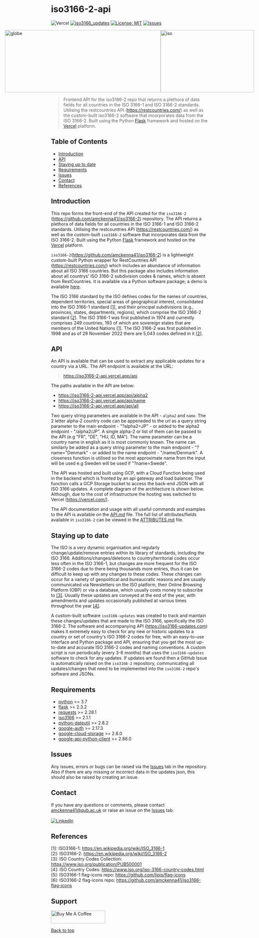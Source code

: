 # iso3166-2-api

<!-- ![Vercel](https://vercelbadge.vercel.app/api/amckenna41/iso3166-2-api) -->
![Vercel](https://therealsujitk-vercel-badge.vercel.app/?app=iso3166-2-api)
[![iso3166_updates](https://img.shields.io/pypi/v/iso3166-2)](https://pypi.org/project/iso3166-2)
[![License: MIT](https://img.shields.io/github/license/amckenna41/iso3166-2)](https://opensource.org/licenses/MIT)
[![Issues](https://img.shields.io/github/issues/amckenna41/iso3166-2-api)](https://github.com/amckenna41/iso3166-2-api/issues)

<div alt="images" style="justify-content: center; display:flex; margin-left=50px;">
  <img src="https://upload.wikimedia.org/wikipedia/commons/3/3d/Flag-map_of_the_world_%282017%29.png" alt="globe" height="200" width="500"/>
  <img src="https://upload.wikimedia.org/wikipedia/commons/e/e3/ISO_Logo_%28Red_square%29.svg" alt="iso" height="200" width="300"/>
</div>

> Frontend API for the iso3166-2 repo that returns a plethora of data fields for all countries in the ISO 3166-1 and ISO 3166-2 standards. Utilising the restcountries API (https://restcountries.com/) as well as the custom-built iso3166-2 software that incorporates data from the ISO 3166-2. Built using the Python [Flask][flask] framework and hosted on the [Vercel][vercel] platform.

Table of Contents
-----------------
  * [Introduction](#introduction)
  * [API](#api)
  * [Staying up to date](#staying-up-to-date)
  * [Requirements](#requirements)
  * [Issues](#Issues)
  * [Contact](#contact)
  * [References](#references)

Introduction
------------
This repo forms the front-end of the API created for the `iso3166-2` (https://github.com/amckenna41/iso3166-2) repository. The API returns a plethora of data fields for all countries in the ISO 3166-1 and ISO 3166-2 standards. Utilising the restcountries API (https://restcountries.com/) as well as the custom-built `iso3166-2` software that incorporates data from the ISO 3166-2. Built using the Python [Flask][flask] framework and hosted on the [Vercel][vercel] platform.

`iso3166-2`(https://github.com/amckenna41/iso3166-2) is a lightweight custom-built Python wrapper for RestCountries API (https://restcountries.com/) which includes an abundance of information about all ISO 3166 countries. But this package also includes information about all countrys' ISO 3166-2 subdivision codes & names, which is absent from RestCountries. It is available via a Python software package; a demo is available [here][demo].

The ISO 3166 standard by the ISO defines codes for the names of countries, dependent territories, special areas of geographical interest, consolidated into the ISO 3166-1 standard [[1]](#references), and their principal subdivisions (e.g., provinces, states, departments, regions), which comprise the ISO 3166-2 standard [[2]](#references). The ISO 3166-1 was first published in 1974 and currently comprises 249 countries, 193 of which are sovereign states that are members of the United Nations [[1]](#references). The ISO 3166-2 was first published in 1998 and as of 29 November 2022 there are 5,043 codes defined in it [[2]](#references).

API
---
An API is available that can be used to extract any applicable updates for a country via a URL. The API endpoint is available at the URL:

> https://iso3166-2-api.vercel.app/api

The paths available in the API are below:
* https://iso3166-2-api.vercel.app/api/alpha2
* https://iso3166-2-api.vercel.app/api/name
* https://iso3166-2-api.vercel.app/api/all

Two query string parameters are available in the API - `alpha2` and `name`. The 2 letter alpha-2 country code can be appeneded to the url as a query string parameter to the main endpoint - "?alpha2=JP" - or added to the alpha2 endpoint - "/alpha2/JP". A single alpha-2 or list of them can be passed to the API (e.g "FR", "DE", "HU, ID, MA"). The name parameter can be a country name in english as it is most commonly known. The name can similarly be added as a query string parameter to the main endpoint - "?name="Denmark" - or added to the name endpoint - "/name/Denmark". A closeness function is utilised so the most approximate name from the input will be used e.g Sweden will be used if "?name=Swede". 

The API was hosted and built using GCP, with a Cloud Function being used in the backend which is fronted by an api gateway and load balancer. The function calls a GCP Storage bucket to access the back-end JSON with all ISO 3166 updates. A complete diagram of the architecture is shown below. Although, due to the cost of infrastructure the hosting was switched to Vercel (https://vercel.com/).

The API documentation and usage with all useful commands and examples to the API is available on the [API.md](https://github.com/amckenna41/iso3166-2-api/API.md) file. The full list of attributes/fields available in `iso3166-2` can be viewed in the [ATTRIBUTES.md][attributes] file.

Staying up to date
------------------
The ISO is a very dynamic organisation and regularly change/update/remove entries within its library of standards, including the ISO 3166. Additions/changes/deletions to country/territorial codes occur less often in the ISO 3166-1, but changes are more frequent for the ISO 3166-2 codes due to there being thousands more entries, thus it can be difficult to keep up with any changes to these codes. These changes can occur for a variety of geopolitical and bureaucratic reasons and are usually communicated via Newsletters on the ISO platform, their Online Browsing Platform (OBP) or via a database, which usually costs money to subscribe to [[3]](#references). Usually these updates are conveyed at the end of the year, with amendments and updates occasionally published at various times throughout the year [[4]](#references).

A custom-built software `iso3166-updates` was created to track and maintain these changes/updates that are made to the ISO 3166, specifically the ISO 3166-2. The software and accompanying API (https://iso3166-updates.com) makes it extremely easy to check for any new or historic updates to a country or set of country's ISO 3166-2 codes for free, with an easy-to-use interface and Python package and API, ensuring that you get the most up-to-date and accurate ISO 3166-2 codes and naming conventions. A custom script is run periodically (every 3-6 months) that uses the `iso3166-updates` software to check for any updates. If updates are found then a GitHub Issue is automatically raised on the `iso3166-2` repository, communicating all updates/changes that need to be implemented into the `iso3166-2` repo's software and JSONs.

Requirements
------------
* [python][python] >= 3.7
* [flask][flask] >= 2.3.2
* [requests][requests] >= 2.28.1
* [iso3166][iso3166] >= 2.1.1
* [python-dateutil][python-dateutil] >= 2.8.2
* [google-auth][google-auth] >= 2.17.3
* [google-cloud-storage][google-cloud-storage] >= 2.8.0
* [google-api-python-client][google-api-python-client] >= 2.86.0

Issues
------
Any issues, errors or bugs can be raised via the [Issues](Issues) tab in the repository. Also if there are any missing or incorrect data in the updates json, this should also be raised by creating an issue. 

Contact
-------
If you have any questions or comments, please contact amckenna41@qub.ac.uk or raise an issue on the [Issues][Issues] tab. <br><br>
[![LinkedIn](https://img.shields.io/badge/LinkedIn-0077B5?style=for-the-badge&logo=linkedin&logoColor=white)](https://www.linkedin.com/in/adam-mckenna-7a5b22151/)

References
----------
\[1\]: ISO3166-1: https://en.wikipedia.org/wiki/ISO_3166-1 <br>
\[2\]: ISO3166-2: https://en.wikipedia.org/wiki/ISO_3166-2 <br>
\[3\]: ISO Country Codes Collection: https://www.iso.org/publication/PUB500001 <br>
\[4\]: ISO Country Codes: https://www.iso.org/iso-3166-country-codes.html <br>
\[5\]: ISO3166-1 flag-icons repo: https://github.com/lipis/flag-icons <br>
\[6\]: ISO3166-2 flag-icons repo: https://github.com/amckenna41/iso3166-flag-icons <br>

Support
-------
<a href="https://www.buymeacoffee.com/amckenna41" target="_blank"><img src="https://cdn.buymeacoffee.com/buttons/default-orange.png" alt="Buy Me A Coffee" height="41" width="174"></a>

[Back to top](#TOP)

[demo]: https://colab.research.google.com/drive/1btfEx23bgWdkUPiwdwlDqKkmUp1S-_7U?usp=sharing
[flask]: https://flask.palletsprojects.com/en/2.3.x/
[python]: https://www.python.org/downloads/release/python-360/
[requests]: https://requests.readthedocs.io/
[iso3166]: https://github.com/deactivated/python-iso3166
[python-dateutil]: https://pypi.org/project/python-dateutil/
[google-auth]: https://cloud.google.com/python/docs/reference
[google-cloud-storage]: https://cloud.google.com/python/docs/reference
[google-api-python-client]: https://cloud.google.com/python/docs/reference
[Issues]: https://github.com/amckenna41/iso3166-2-api/issues
[vercel]: https://vercel.com/
[attributes]: https://github.com/amckenna41/iso3166-2-api/ATTRIBUTES.md 